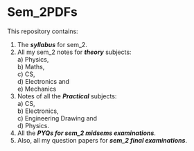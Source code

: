 # Sem_2PDFs
This repository contains:
1. The ***syllabus*** for sem_2.
2. All my sem_2 notes for ***theory*** subjects: 
  <br />a) Physics, 
  <br /> b) Maths,
  <br />c) CS,
  <br />d) Electronics and
  <br />e) Mechanics 
3. Notes of all the ***Practical*** subjects:
  <br />a) CS,
  <br />b) Electronics, 
  <br />c) Engineering Drawing and
 <br /> d) Physics.
4. All the ***PYQs for sem_2 midsems examinations***.
5. Also, all my question papers for ***sem_2 final examinations***.

